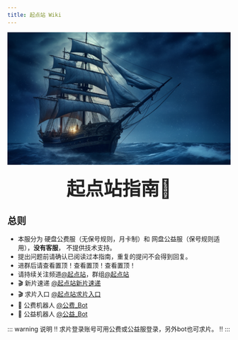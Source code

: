 ```yaml
---
title: 起点站 Wiki
---
```

<div style="width: 100%; height: 300px; overflow: hidden; margin-bottom: 20px;">
    <img src="/assets/1.png" alt="头部图片" style="width: 100%; height: auto; object-fit: cover;">
</div>
<div style="text-align: center; font-size: 3em; font-weight: bold; color: #222;">
起点站指南🧭
</div>

## 总则

- 本服分为 硬盘公费服（无保号规则，月卡制）和 网盘公益服（保号规则适用），**没有客服**，
不提供技术支持。
- 提出问题前请确认已阅读过本指南，重复的提问不会得到回复。
- 进群后请查看置顶！查看置顶！查看置顶！
- 请持续关注频道[@起点站](https://t.me/tdckemby)，群组[@起点站](https://t.me/tdckemby)
- 🎬 新片速递 [@起点站新片速递](https://t.me/+m8i8CVo-8-U2ODA1)
- 🎬 求片入口 [@起点站求片入口](https://create.startednow.org/)
- 🤖 公费机器人 [@公费_Bot](https://t.me/StartTdckBot)
- 🤖 公益机器人 [@公益_Bot](https://t.me/tdck_emby_create_bot)

::: warning 说明
‼  求片登录账号可用公费或公益服登录，另外bot也可求片。   ‼
:::